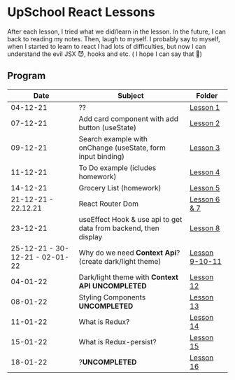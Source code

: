 # UpSchool React Lessons

After each lesson, I tried what we did/learn in the lesson. In the future, I can back to reading my notes. Then, laugh to myself. I probably say to myself, when I started to learn to react I had lots of difficulties, but now I can understand the evil JSX :smiling_imp:, hooks and etc. ( I hope I can say that 	:crossed_fingers:)

## Program

| Date      | Subject | Folder |
| ----------- | ----------- | ---------|
| 04-12-21      | ??       | [Lesson 1](04.12.21) |
| 07-12-21   | Add card component with add button (useState)  | [Lesson 2](07.12.21) |
| 09-12-21   | Search example with onChange (useState, form input binding)| [Lesson 3](09.12.21) |
| 11-12-21   | To Do example (icludes homework)        | [Lesson 4](11.12.21) |
| 14-12-21   | Grocery List (homework)       | [Lesson 5](14.12.21) |
| 21-12-21 - 22.12.21   | React Router Dom        | [Lesson 6 & 7](22.12.21) |
| 23-12-21      | useEffect Hook & use api to get data from backend, then display       | [Lesson 8](23.12.21) |
| 25-12-21 - 30-12-21 - 02-01-22| Why do we need **Context Api**? (create dark/light theme)|[Lesson 9-10-11](02.01.22)|
| 04-01-22      | Dark/light theme with **Context API** **UNCOMPLETED**       | [Lesson 12](04.01.22) |
| 08-01-22      | Styling Components **UNCOMPLETED**      | [Lesson 13]() |
| 11-01-22      | What is Redux?      | [Lesson 14](11.01.22) |
| 15-01-22      | What is Redux-persist?      | [Lesson 15](15.01.22) |
| 18-01-22      | ?**UNCOMPLETED**      | [Lesson 16](18.01.22) |
